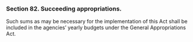 ### Section 82. Succeeding appropriations.

Such sums as may be necessary for the implementation of this Act shall be included in the agencies’ yearly budgets under the General Appropriations Act.
